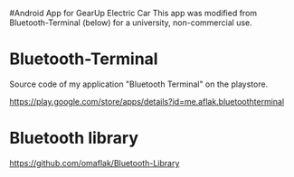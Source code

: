 #Android App for GearUp Electric Car
This app was modified from Bluetooth-Terminal (below) for a university, non-commercial use. 


# Bluetooth-Terminal
Source code of my application "Bluetooth Terminal" on the playstore.

https://play.google.com/store/apps/details?id=me.aflak.bluetoothterminal

# Bluetooth library

https://github.com/omaflak/Bluetooth-Library
